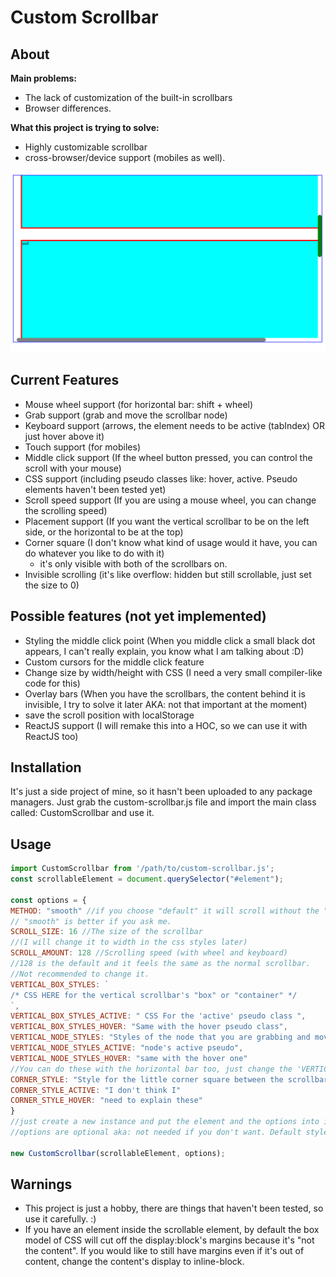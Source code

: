 # Custom Scrollbar

## About

**Main problems:**

- The lack of customization of the built-in scrollbars
- Browser differences.

**What this project is trying to solve:**

- Highly customizable scrollbar
- cross-browser/device support (mobiles as well).

![preview](/assets/preview.png "Preview Screenshot")

## Current Features

- Mouse wheel support (for horizontal bar: shift + wheel)
- Grab support (grab and move the scrollbar node)
- Keyboard support (arrows, the element needs to be active (tabIndex) OR just hover above it)
- Touch support (for mobiles)
- Middle click support (If the wheel button pressed, you can control the scroll with your mouse)
- CSS support (including pseudo classes like: hover, active. Pseudo elements haven't been tested yet)
- Scroll speed support (If you are using a mouse wheel, you can change the scrolling speed)
- Placement support (If you want the vertical scrollbar to be on the left side, or the horizontal to be at the top)
- Corner square (I don't know what kind of usage would it have, you can do whatever you like to do with it)
  - it's only visible with both of the scrollbars on.
- Invisible scrolling (it's like overflow: hidden but still scrollable, just set the size to 0)

## Possible features (not yet implemented)

- Styling the middle click point (When you middle click a small black dot appears, I can't really explain, you know what I am talking about :D)
- Custom cursors for the middle click feature
- Change size by width/height with CSS (I need a very small compiler-like code for this)
- Overlay bars (When you have the scrollbars, the content behind it is invisible, I try to solve it later AKA: not that important at the moment)
- save the scroll position with localStorage
- ReactJS support (I will remake this into a HOC, so we can use it with ReactJS too)

## Installation

It's just a side project of mine, so it hasn't been uploaded to any package managers. Just grab the custom-scrollbar.js file and import the main class called: CustomScrollbar and use it.

## Usage

```js
import CustomScrollbar from '/path/to/custom-scrollbar.js';
const scrollableElement = document.querySelector("#element");

const options = {
METHOD: "smooth" //if you choose "default" it will scroll without the "smoothness"
// "smooth" is better if you ask me.
SCROLL_SIZE: 16 //The size of the scrollbar
//(I will change it to width in the css styles later)
SCROLL_AMOUNT: 128 //Scrolling speed (with wheel and keyboard)
//128 is the default and it feels the same as the normal scrollbar.
//Not recommended to change it.
VERTICAL_BOX_STYLES: `
/* CSS HERE for the vertical scrollbar's "box" or "container" */
`,
VERTICAL_BOX_STYLES_ACTIVE: " CSS For the 'active' pseudo class ",
VERTICAL_BOX_STYLES_HOVER: "Same with the hover pseudo class",
VERTICAL_NODE_STYLES: "Styles of the node that you are grabbing and moving in the box",
VERTICAL_NODE_STYLES_ACTIVE: "node's active pseudo",
VERTICAL_NODE_STYLES_HOVER: "same with the hover one"
//You can do these with the horizontal bar too, just change the 'VERTICAL' to 'HORIZONTAL',
CORNER_STYLE: "Style for the little corner square between the scrollbars"
CORNER_STYLE_ACTIVE: "I don't think I"
CORNER_STYLE_HOVER: "need to explain these"
}
//just create a new instance and put the element and the options into it.
//options are optional aka: not needed if you don't want. Default styles will apply then.

new CustomScrollbar(scrollableElement, options);
```

## Warnings

- This project is just a hobby, there are things that haven't been tested, so use it carefully. :)
- If you have an element inside the scrollable element, by default the box model of CSS will cut off the display:block's margins because it's "not the content". If you would like to still have margins even if it's out of content, change the content's display to inline-block.
